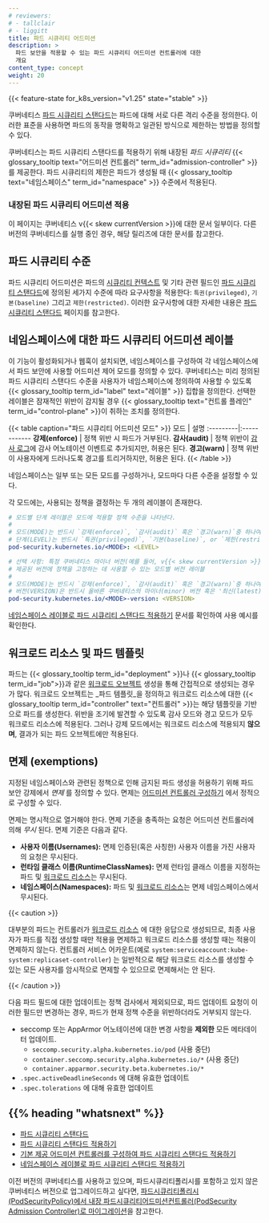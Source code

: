 ```yaml
---
# reviewers:
# - tallclair
# - liggitt
title: 파드 시큐리티 어드미션
description: >
  파드 보안을 적용할 수 있는 파드 시큐리티 어드미션 컨트롤러에 대한
  개요
content_type: concept
weight: 20
---
```


<!-- overview -->

{{< feature-state for_k8s_version="v1.25" state="stable" >}}

쿠버네티스 [파드 시큐리티 스탠다드](/ko/docs/concepts/security/pod-security-standards/)는 
파드에 대해 서로 다른 격리 수준을 정의한다. 이러한 표준을 사용하면 파드의 동작을
명확하고 일관된 방식으로 제한하는 방법을 정의할 수 있다.

쿠버네티스는 파드 시큐리티 스탠다드를 적용하기 위해 내장된 _파드 시큐리티_
{{< glossary_tooltip text="어드미션 컨트롤러" term_id="admission-controller" >}}를 제공한다. 파드 시큐리티의 제한은
파드가 생성될 때 {{< glossary_tooltip text="네임스페이스" term_id="namespace" >}} 수준에서
적용된다.

### 내장된 파드 시큐리티 어드미션 적용

이 페이지는 쿠버네티스 v{{< skew currentVersion >}}에 대한 문서 일부이다.
다른 버전의 쿠버네티스를 실행 중인 경우, 해당 릴리즈에 대한 문서를 참고한다.

<!-- body -->

## 파드 시큐리티 수준

파드 시큐리티 어드미션은 파드의 
[시큐리티 컨텍스트](/docs/tasks/configure-pod-container/security-context/) 및 기타 관련 필드인
[파드 시큐리티 스탠다드](/ko/docs/concepts/security/pod-security-standards)에 정의된 세가지 수준에 따라 요구사항을 적용한다:
`특권(privileged)`, `기본(baseline)` 그리고 `제한(restricted)`.
이러한 요구사항에 대한 자세한 내용은
[파드 시큐리티 스탠다드](/ko/docs/concepts/security/pod-security-standards) 페이지를 참고한다.

## 네임스페이스에 대한 파드 시큐리티 어드미션 레이블

이 기능이 활성화되거나 웹훅이 설치되면, 네임스페이스를 구성하여
각 네임스페이스에서 파드 보안에 사용할 어드미션 제어 모드를 정의할 수 있다.
쿠버네티스는 미리 정의된 파드 시큐리티 스탠다드 수준을 사용자가 네임스페이스에 정의하여
사용할 수 있도록 {{< glossary_tooltip term_id="label" text="레이블" >}} 집합을 정의한다.
선택한 레이블은 잠재적인 위반이 감지될 경우 {{< glossary_tooltip text="컨트롤 플레인" term_id="control-plane" >}}이
취하는 조치를 정의한다.

{{< table caption="파드 시큐리티 어드미션 모드" >}}
모드 | 설명
:---------|:------------
**강제(enforce)** | 정책 위반 시 파드가 거부된다.
**감사(audit)** | 정책 위반이 [감사 로그](/ko/docs/tasks/debug/debug-cluster/audit/)에 감사 어노테이션 이벤트로 추가되지만, 허용은 된다.
**경고(warn)** | 정책 위반이 사용자에게 드러나도록 경고를 트리거하지만, 허용은 된다.
{{< /table >}}

네임스페이스는 일부 또는 모든 모드를 구성하거나, 모드마다 다른 수준을 설정할 수 있다.

각 모드에는, 사용되는 정책을 결정하는 두 개의 레이블이 존재한다.

```yaml
# 모드별 단계 레이블은 모드에 적용할 정책 수준을 나타낸다.
#
# 모드(MODE)는 반드시 `강제(enforce)`, `감사(audit)` 혹은 `경고(warn)`중 하나여야 한다.
# 단계(LEVEL)는 반드시 `특권(privileged)`, `기본(baseline)`, or `제한(restricted)` 중 하나여야 한다.
pod-security.kubernetes.io/<MODE>: <LEVEL>

# 선택 사항: 특정 쿠버네티스 마이너 버전(예를 들어, v{{< skew currentVersion >}})과 함께
# 제공된 버전에 정책을 고정하는 데 사용할 수 있는 모드별 버전 레이블
#
# 모드(MODE)는 반드시 `강제(enforce)`, `감사(audit)` 혹은 `경고(warn)`중 하나여야 한다.
# 버전(VERSION)은 반드시 올바른 쿠버네티스의 마이너(minor) 버전 혹은 '최신(latest)'하나여야 한다.
pod-security.kubernetes.io/<MODE>-version: <VERSION>
```

[네임스페이스 레이블로 파드 시큐리티 스탠다드 적용하기](/docs/tasks/configure-pod-container/enforce-standards-namespace-labels) 문서를 확인하여 사용 예시를 확인한다.

## 워크로드 리소스 및 파드 템플릿

파드는 {{< glossary_tooltip term_id="deployment" >}}나 {{< glossary_tooltip term_id="job">}}과 같은
[워크로드 오브젝트](/ko/docs/concepts/workloads/controllers/) 생성을 통해
간접적으로 생성되는 경우가 많다. 워크로드 오브젝트는 _파드 템플릿_을 정의하고
워크로드 리소스에 대한 {{< glossary_tooltip term_id="controller" text="컨트롤러" >}}는
해당 템플릿을 기반으로 파드를 생성한다. 위반을 조기에 발견할 수 있도록 감사 모드와 경고 모드가
모두 워크로드 리소스에 적용된다. 그러나 강제 모드에서는 워크로드 리소스에
적용되지 **않으며**, 결과가 되는 파드 오브젝트에만 적용된다.

## 면제 (exemptions)

지정된 네임스페이스와 관련된 정책으로 인해 금지된
파드 생성을 허용하기 위해 파드 보안 강제에서 _면제_ 를 정의할 수 있다.
면제는 [어드미션 컨트롤러 구성하기](/docs/tasks/configure-pod-container/enforce-standards-admission-controller/#configure-the-admission-controller)
에서 정적으로 구성할 수 있다.

면제는 명시적으로 열거해야 한다. 면제 기준을 충족하는 요청은
어드미션 컨트롤러에 의해 _무시_ 된다. 면제 기준은 다음과 같다.

- **사용자 이름(Usernames):** 면제 인증된(혹은 사칭한) 사용자 이름을 가진 사용자의 요청은
  무시된다.
- **런타임 클래스 이름(RuntimeClassNames):** 면제 런타임 클래스 이름을 지정하는 파드 및 [워크로드 리소스](#워크로드-리소스-및-파드-템플릿)는
  무시된다.
- **네임스페이스(Namespaces):** 파드 및 [워크로드 리소스](#워크로드-리소스-및-파드-템플릿)는 면제 네임스페이스에서 무시된다.

{{< caution >}}

대부분의 파드는 컨트롤러가 [워크로드 리소스](#워크로드-리소스-및-파드-템플릿)
에 대한 응답으로 생성되므로, 최종 사용자가 파드를 직접 생성할 때만
적용을 면제하고 워크로드 리소스를 생성할 때는 적용이 면제하지 않는다.
컨트롤러 서비스 어카운트(예로 `system:serviceaccount:kube-system:replicaset-controller`)
는 일반적으로 해당 워크로드 리소스를 생성할 수 있는 모든 사용자를 암시적으로 
면제할 수 있으므로 면제해서는 안 된다.

{{< /caution >}}

다음 파드 필드에 대한 업데이트는 정책 검사에서 제외되므로, 파드 업데이트 요청이
이러한 필드만 변경하는 경우, 파드가 현재 정책 수준을 위반하더라도 
거부되지 않는다.

- seccomp 또는 AppArmor 어노테이션에 대한 변경 사항을 **제외한** 모든 메타데이터 업데이트.
  - `seccomp.security.alpha.kubernetes.io/pod` (사용 중단)
  - `container.seccomp.security.alpha.kubernetes.io/*` (사용 중단)
  - `container.apparmor.security.beta.kubernetes.io/*`
- `.spec.activeDeadlineSeconds` 에 대해 유효한 업데이트
- `.spec.tolerations` 에 대해 유효한 업데이트

## {{% heading "whatsnext" %}}

- [파드 시큐리티 스탠다드](/ko/docs/concepts/security/pod-security-standards)
- [파드 시큐리티 스탠다드 적용하기](/ko/docs/setup/best-practices/enforcing-pod-security-standards)
- [기본 제공 어드미션 컨트롤러를 구성하여 파드 시큐리티 스탠다드 적용하기](/docs/tasks/configure-pod-container/enforce-standards-admission-controller)
- [네임스페이스 레이블로 파드 시큐리티 스탠다드 적용하기](/docs/tasks/configure-pod-container/enforce-standards-namespace-labels)

이전 버전의 쿠버네티스를 사용하고 있으며, 파드시큐리티폴리시를 포함하고 있지 않은 쿠버네티스 버전으로 업그레이드하고 싶다면, 
[파드시큐리티폴리시(PodSecurityPolicy)에서 내장 파드시큐리티어드미션컨트롤러(PodSecurity Admission Controller)로 마이그레이션](/docs/tasks/configure-pod-container/migrate-from-psp)을 
참고한다.
